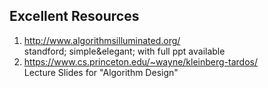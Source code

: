 ## Excellent Resources
1. http://www.algorithmsilluminated.org/
   </br> standford; simple&elegant; with full ppt available
2. https://www.cs.princeton.edu/~wayne/kleinberg-tardos/
   </br> Lecture Slides for "Algorithm Design"
